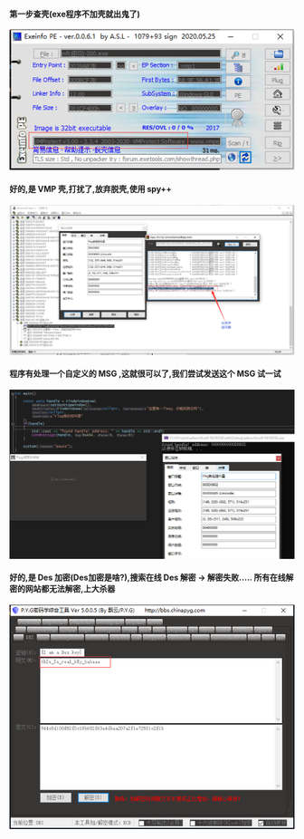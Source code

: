 #### 第一步查壳(exe程序不加壳就出鬼了)

![查壳](./截图/0.png)

#### 好的,是 VMP 壳,打扰了,放弃脱壳,使用 spy++

![spy++](./截图/1.png)

#### 程序有处理一个自定义的 MSG ,这就很可以了,我们尝试发送这个 MSG 试一试

![msg](./截图/2.png)

#### 好的,是 Des 加密(Des加密是啥?),搜索在线 Des 解密 -> 解密失败..... 所有在线解密的网站都无法解密,上大杀器

![结果](./截图/结果.png)

